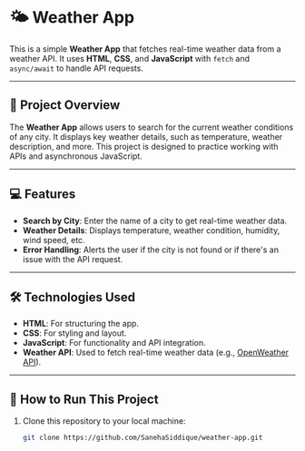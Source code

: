 # 🌤️ Weather App

This is a simple **Weather App** that fetches real-time weather data from a weather API. It uses **HTML**, **CSS**, and **JavaScript** with `fetch` and `async/await` to handle API requests.

---

## 🌟 Project Overview

The **Weather App** allows users to search for the current weather conditions of any city. It displays key weather details, such as temperature, weather description, and more. This project is designed to practice working with APIs and asynchronous JavaScript.

---

## 💻 Features

- **Search by City**: Enter the name of a city to get real-time weather data.
- **Weather Details**: Displays temperature, weather condition, humidity, wind speed, etc.
- **Error Handling**: Alerts the user if the city is not found or if there's an issue with the API request.

---

## 🛠️ Technologies Used

- **HTML**: For structuring the app.
- **CSS**: For styling and layout.
- **JavaScript**: For functionality and API integration.
- **Weather API**: Used to fetch real-time weather data (e.g., [OpenWeather API](https://openweathermap.org/api)).

---

## 🚀 How to Run This Project

1. Clone this repository to your local machine:
   ```bash
   git clone https://github.com/SanehaSiddique/weather-app.git
